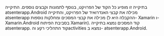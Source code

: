 בתיקייה זו מופיע כל הקוד של הפרויקט, בנוסף לתמונות וקבצים נוספים.
התיקייה atsenterapp.Android מכילה את קבצי האנדרואיד של הפרויקט, והתיקייה atsenterapp מכילה את קבצי המסכים ומחלקות נוספות (ההקבלה היא ל- Xamarin ו- Xamarin.Android בסביבת הפיתוח Xamarin). קוד המסכים נמצא בתיקייה atsenterapp. קוד התהליכי רקע והactivities נמצא ב- atsenterapp.Android.
